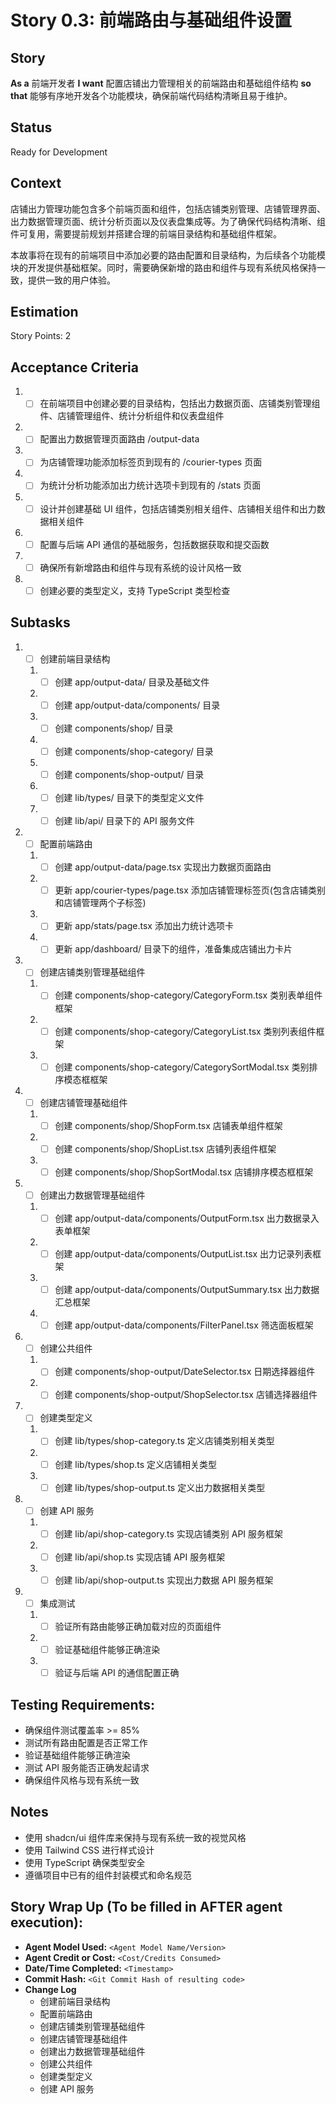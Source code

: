 # Story 0.3: 前端路由与基础组件设置

## Story

**As a** 前端开发者
**I want** 配置店铺出力管理相关的前端路由和基础组件结构
**so that** 能够有序地开发各个功能模块，确保前端代码结构清晰且易于维护。

## Status

Ready for Development

## Context

店铺出力管理功能包含多个前端页面和组件，包括店铺类别管理、店铺管理界面、出力数据管理页面、统计分析页面以及仪表盘集成等。为了确保代码结构清晰、组件可复用，需要提前规划并搭建合理的前端目录结构和基础组件框架。

本故事将在现有的前端项目中添加必要的路由配置和目录结构，为后续各个功能模块的开发提供基础框架。同时，需要确保新增的路由和组件与现有系统风格保持一致，提供一致的用户体验。

## Estimation

Story Points: 2

## Acceptance Criteria

1. - [ ] 在前端项目中创建必要的目录结构，包括出力数据页面、店铺类别管理组件、店铺管理组件、统计分析组件和仪表盘组件
2. - [ ] 配置出力数据管理页面路由 /output-data
3. - [ ] 为店铺管理功能添加标签页到现有的 /courier-types 页面
4. - [ ] 为统计分析功能添加出力统计选项卡到现有的 /stats 页面
5. - [ ] 设计并创建基础 UI 组件，包括店铺类别相关组件、店铺相关组件和出力数据相关组件
6. - [ ] 配置与后端 API 通信的基础服务，包括数据获取和提交函数
7. - [ ] 确保所有新增路由和组件与现有系统的设计风格一致
8. - [ ] 创建必要的类型定义，支持 TypeScript 类型检查

## Subtasks

1. - [ ] 创建前端目录结构
   1. - [ ] 创建 app/output-data/ 目录及基础文件
   2. - [ ] 创建 app/output-data/components/ 目录
   3. - [ ] 创建 components/shop/ 目录
   4. - [ ] 创建 components/shop-category/ 目录
   5. - [ ] 创建 components/shop-output/ 目录
   6. - [ ] 创建 lib/types/ 目录下的类型定义文件
   7. - [ ] 创建 lib/api/ 目录下的 API 服务文件
2. - [ ] 配置前端路由
   1. - [ ] 创建 app/output-data/page.tsx 实现出力数据页面路由
   2. - [ ] 更新 app/courier-types/page.tsx 添加店铺管理标签页(包含店铺类别和店铺管理两个子标签)
   3. - [ ] 更新 app/stats/page.tsx 添加出力统计选项卡
   4. - [ ] 更新 app/dashboard/ 目录下的组件，准备集成店铺出力卡片
3. - [ ] 创建店铺类别管理基础组件
   1. - [ ] 创建 components/shop-category/CategoryForm.tsx 类别表单组件框架
   2. - [ ] 创建 components/shop-category/CategoryList.tsx 类别列表组件框架
   3. - [ ] 创建 components/shop-category/CategorySortModal.tsx 类别排序模态框框架
4. - [ ] 创建店铺管理基础组件
   1. - [ ] 创建 components/shop/ShopForm.tsx 店铺表单组件框架
   2. - [ ] 创建 components/shop/ShopList.tsx 店铺列表组件框架
   3. - [ ] 创建 components/shop/ShopSortModal.tsx 店铺排序模态框框架
5. - [ ] 创建出力数据管理基础组件
   1. - [ ] 创建 app/output-data/components/OutputForm.tsx 出力数据录入表单框架
   2. - [ ] 创建 app/output-data/components/OutputList.tsx 出力记录列表框架
   3. - [ ] 创建 app/output-data/components/OutputSummary.tsx 出力数据汇总框架
   4. - [ ] 创建 app/output-data/components/FilterPanel.tsx 筛选面板框架
6. - [ ] 创建公共组件
   1. - [ ] 创建 components/shop-output/DateSelector.tsx 日期选择器组件
   2. - [ ] 创建 components/shop-output/ShopSelector.tsx 店铺选择器组件
7. - [ ] 创建类型定义
   1. - [ ] 创建 lib/types/shop-category.ts 定义店铺类别相关类型
   2. - [ ] 创建 lib/types/shop.ts 定义店铺相关类型
   3. - [ ] 创建 lib/types/shop-output.ts 定义出力数据相关类型
8. - [ ] 创建 API 服务
   1. - [ ] 创建 lib/api/shop-category.ts 实现店铺类别 API 服务框架
   2. - [ ] 创建 lib/api/shop.ts 实现店铺 API 服务框架
   3. - [ ] 创建 lib/api/shop-output.ts 实现出力数据 API 服务框架
9. - [ ] 集成测试
   1. - [ ] 验证所有路由能够正确加载对应的页面组件
   2. - [ ] 验证基础组件能够正确渲染
   3. - [ ] 验证与后端 API 的通信配置正确

## Testing Requirements:

- 确保组件测试覆盖率 >= 85%
- 测试所有路由配置是否正常工作
- 验证基础组件能够正确渲染
- 测试 API 服务能否正确发起请求
- 确保组件风格与现有系统一致

## Notes

- 使用 shadcn/ui 组件库来保持与现有系统一致的视觉风格
- 使用 Tailwind CSS 进行样式设计
- 使用 TypeScript 确保类型安全
- 遵循项目中已有的组件封装模式和命名规范

## Story Wrap Up (To be filled in AFTER agent execution):

- **Agent Model Used:** `<Agent Model Name/Version>`
- **Agent Credit or Cost:** `<Cost/Credits Consumed>`
- **Date/Time Completed:** `<Timestamp>`
- **Commit Hash:** `<Git Commit Hash of resulting code>`
- **Change Log**
  - 创建前端目录结构
  - 配置前端路由
  - 创建店铺类别管理基础组件
  - 创建店铺管理基础组件
  - 创建出力数据管理基础组件
  - 创建公共组件
  - 创建类型定义
  - 创建 API 服务
